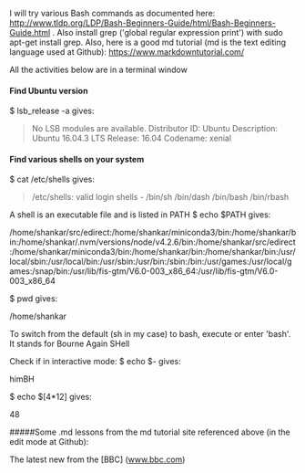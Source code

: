 I will try various Bash commands as documented here: http://www.tldp.org/LDP/Bash-Beginners-Guide/html/Bash-Beginners-Guide.html . 
Also install grep ('global regular expression print') with sudo apt-get install grep.
Also, here is a good md tutorial (md is the text editing language used at Github): https://www.markdowntutorial.com/

All the activities below are in a terminal window

#### Find Ubuntu version
$ lsb_release -a   gives:
>No LSB modules are available.
Distributor ID:	Ubuntu
Description:	Ubuntu 16.04.3 LTS
Release:	16.04
Codename:	xenial

#### Find various shells on your system
$ cat /etc/shells  gives:
>/etc/shells: valid login shells - 
/bin/sh
/bin/dash
/bin/bash
/bin/rbash

A shell is an executable file and is listed in PATH
$ echo $PATH  gives: 
>
/home/shankar/src/edirect:/home/shankar/miniconda3/bin:/home/shankar/bin:/home/shankar/.nvm/versions/node/v4.2.6/bin:/home/shankar/src/edirect:/home/shankar/miniconda3/bin:/home/shankar/bin:/home/shankar/bin:/usr/local/sbin:/usr/local/bin:/usr/sbin:/usr/bin:/sbin:/bin:/usr/games:/usr/local/games:/snap/bin:/usr/lib/fis-gtm/V6.0-003_x86_64:/usr/lib/fis-gtm/V6.0-003_x86_64

$ pwd  gives: 
>
/home/shankar

To switch from the default (sh in my case) to bash, execute or enter 'bash'. It stands for Bourne Again SHell

Check if in interactive mode:
$ echo $-  gives: 
>
himBH

$ echo $[4*12]  gives: 
>
48





#####Some .md lessons from the md tutorial site referenced above (in the edit mode at Github):

The latest new from the [BBC] (www.bbc.com)

